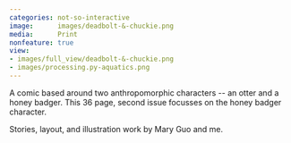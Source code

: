 ```yaml
---
categories: not-so-interactive
image:      images/deadbolt-&-chuckie.png
media:      Print
nonfeature: true
view:
- images/full_view/deadbolt-&-chuckie.png
- images/processing.py-aquatics.png
---
```

A comic based around two anthropomorphic characters -- an otter and a honey
badger. This 36 page, second issue focusses on the honey badger character.

Stories, layout, and illustration work by Mary Guo and me.
